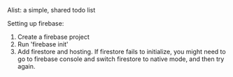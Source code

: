 Alist: a simple, shared todo list

Setting up firebase:

1) Create a firebase project
2) Run 'firebase init'
3) Add firestore and hosting. If firestore fails to initialize, you might need
to go to firebase console and switch firestore to native mode, and then try
again.

